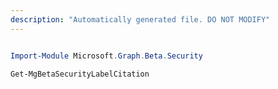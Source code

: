 ```yaml
---
description: "Automatically generated file. DO NOT MODIFY"
---
```


```powershell

Import-Module Microsoft.Graph.Beta.Security

Get-MgBetaSecurityLabelCitation

```